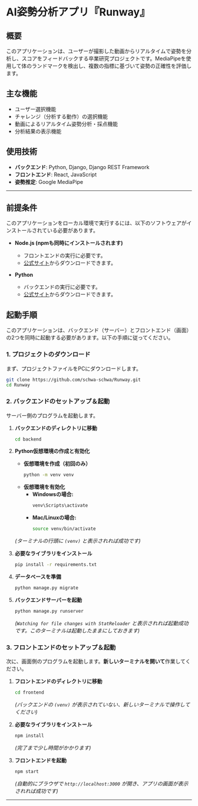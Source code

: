 # AI姿勢分析アプリ『Runway』

## 概要

このアプリケーションは、ユーザーが撮影した動画からリアルタイムで姿勢を分析し、スコアをフィードバックする卒業研究プロジェクトです。MediaPipeを使用して体のランドマークを検出し、複数の指標に基づいて姿勢の正確性を評価します。

## 主な機能

*   ユーザー選択機能
*   チャレンジ（分析する動作）の選択機能
*   動画によるリアルタイム姿勢分析・採点機能
*   分析結果の表示機能

## 使用技術

*   **バックエンド**: Python, Django, Django REST Framework
*   **フロントエンド**: React, JavaScript
*   **姿勢推定**: Google MediaPipe

---

## 前提条件

このアプリケーションをローカル環境で実行するには、以下のソフトウェアがインストールされている必要があります。

*   **Node.js (npmも同時にインストールされます)**
    *   フロントエンドの実行に必要です。
    *   [公式サイト](https://nodejs.org/)からダウンロードできます。

*   **Python**
    *   バックエンドの実行に必要です。
    *   [公式サイト](https://www.python.org/)からダウンロードできます。

## 起動手順

このアプリケーションは、バックエンド（サーバー）とフロントエンド（画面）の2つを同時に起動する必要があります。以下の手順に従ってください。

### 1. プロジェクトのダウンロード

まず、プロジェクトファイルをPCにダウンロードします。

```bash
git clone https://github.com/schwa-schwa/Runway.git
cd Runway
```

### 2. バックエンドのセットアップ＆起動

サーバー側のプログラムを起動します。

1.  **バックエンドのディレクトリに移動**
    ```bash
    cd backend
    ```

2.  **Python仮想環境の作成と有効化**
    *   **仮想環境を作成（初回のみ）**
        ```bash
        python -m venv venv
        ```
    *   **仮想環境を有効化**
        *   **Windowsの場合:**
            ```bash
            venv\Scripts\activate
            ```
        *   **Mac/Linuxの場合:**
            ```bash
            source venv/bin/activate
            ```
    *(ターミナルの行頭に `(venv)` と表示されれば成功です)*

3.  **必要なライブラリをインストール**
    ```bash
    pip install -r requirements.txt
    ```

4.  **データベースを準備**
    ```bash
    python manage.py migrate
    ```

5.  **バックエンドサーバーを起動**
    ```bash
    python manage.py runserver
    ```
    *(`Watching for file changes with StatReloader` と表示されれば起動成功です。このターミナルは起動したままにしておきます)*

### 3. フロントエンドのセットアップ＆起動

次に、画面側のプログラムを起動します。**新しいターミナルを開いて**作業してください。

1.  **フロントエンドのディレクトリに移動**
    ```bash
    cd frontend
    ```
    *(バックエンドの `(venv)` が表示されていない、新しいターミナルで操作してください)*

2.  **必要なライブラリをインストール**
    ```bash
    npm install
    ```
    *(完了まで少し時間がかかります)*

3.  **フロントエンドを起動**
    ```bash
    npm start
    ```
    *(自動的にブラウザで `http://localhost:3000` が開き、アプリの画面が表示されれば成功です)*

---
